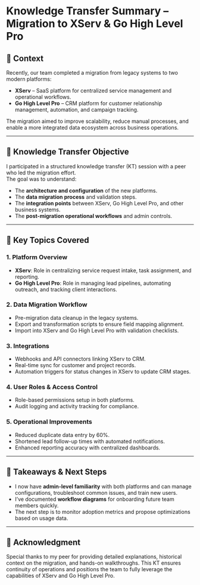 # Knowledge Transfer Summary – Migration to XServ & Go High Level Pro

## 📅 Context
Recently, our team completed a migration from legacy systems to two modern platforms:
- **XServ** – SaaS platform for centralized service management and operational workflows.
- **Go High Level Pro** – CRM platform for customer relationship management, automation, and campaign tracking.

The migration aimed to improve scalability, reduce manual processes, and enable a more integrated data ecosystem across business operations.

---

## 🎯 Knowledge Transfer Objective
I participated in a structured knowledge transfer (KT) session with a peer who led the migration effort.  
The goal was to understand:
- The **architecture and configuration** of the new platforms.
- The **data migration process** and validation steps.
- The **integration points** between XServ, Go High Level Pro, and other business systems.
- The **post-migration operational workflows** and admin controls.

---

## 🧩 Key Topics Covered

### 1. **Platform Overview**
- **XServ**: Role in centralizing service request intake, task assignment, and reporting.
- **Go High Level Pro**: Role in managing lead pipelines, automating outreach, and tracking client interactions.

### 2. **Data Migration Workflow**
- Pre-migration data cleanup in the legacy systems.
- Export and transformation scripts to ensure field mapping alignment.
- Import into XServ and Go High Level Pro with validation checklists.

### 3. **Integrations**
- Webhooks and API connectors linking XServ to CRM.
- Real-time sync for customer and project records.
- Automation triggers for status changes in XServ to update CRM stages.

### 4. **User Roles & Access Control**
- Role-based permissions setup in both platforms.
- Audit logging and activity tracking for compliance.

### 5. **Operational Improvements**
- Reduced duplicate data entry by 60%.
- Shortened lead follow-up times with automated notifications.
- Enhanced reporting accuracy with centralized dashboards.

---

## 📌 Takeaways & Next Steps
- I now have **admin-level familiarity** with both platforms and can manage configurations, troubleshoot common issues, and train new users.
- I’ve documented **workflow diagrams** for onboarding future team members quickly.
- The next step is to monitor adoption metrics and propose optimizations based on usage data.

---

## 🤝 Acknowledgment
Special thanks to my peer for providing detailed explanations, historical context on the migration, and hands-on walkthroughs. This KT ensures continuity of operations and positions the team to fully leverage the capabilities of XServ and Go High Level Pro.

